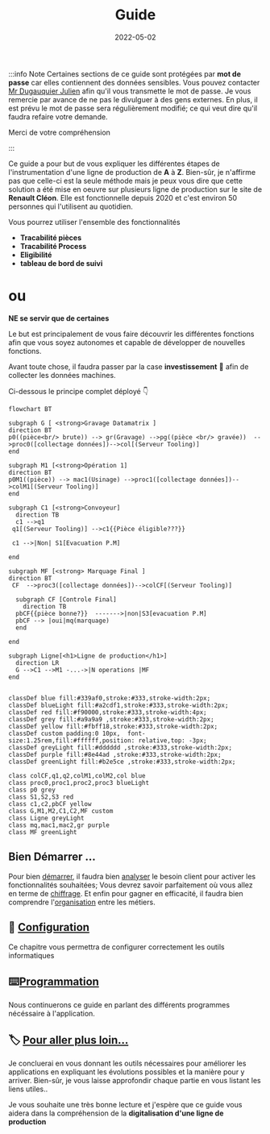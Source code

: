 ﻿---
index: false
icon: book
title: Guide
date: 2022-05-02
category:
  - Guide
tag:
  - Introduction
  - Chiffrage
lastUpdated: true
collapsable: true
---
:::info Note
Certaines sections de ce guide sont protégées par **mot de passe** car elles contiennent des données sensibles. Vous pouvez contacter [Mr Dugauquier Julien](mailto:julien.dugauquier@renault.com) afin qu'il vous transmette le mot de passe. Je vous remercie par avance de ne pas le divulguer à des gens externes. En plus, il est  prévu le mot de passe sera régulièrement modifié; ce qui veut dire qu'il faudra refaire votre demande.

Merci de votre compréhension

:::

Ce guide a pour but de vous expliquer les différentes étapes de l'instrumentation d'une ligne de production de **A** à **Z**. Bien-sûr, je n'affirme pas que celle-ci est la seule méthode mais je peux vous dire que cette solution a été mise en oeuvre sur plusieurs ligne de production sur le site de **Renault Cléon**. Elle est fonctionnelle depuis 2020 et c'est environ 50 personnes qui l'utilisent au quotidien.


Vous pourrez utiliser l'ensemble des fonctionnalités 
- **Tracabilité pièces**
- **Tracabilité Process**
- **Eligibilité**
- **tableau de bord de suivi**
 
<h1>ou</h1>  

**NE se servir que de certaines**

 Le but est principalement de vous faire découvrir les différentes fonctions afin que vous soyez autonomes et capable de développer de nouvelles fonctions.

Avant toute chose, il faudra passer par la case **investissement** :money_mouth_face: afin de collecter les données machines.

 Ci-dessous le principe complet déployé :point_down:

```mermaid
flowchart BT

subgraph G [ <strong>Gravage Datamatrix ]
direction BT
p0((pièce<br/> brute)) --> gr(Gravage) -->pg((pièce <br/> gravée))  -->proc0([collectage données])-->col[(Serveur Tooling)] 
end

subgraph M1 [<strong>Opération 1]
direction BT
p0M1((pièce)) --> mac1(Usinage) -->proc1([collectage données])-->colM1[(Serveur Tooling)] 
end

subgraph C1 [<strong>Convoyeur]
  direction TB
  c1 -->q1
 q1[(Serveur Tooling)] -->c1{{Pièce éligible???}}

 c1 -->|Non| S1[Evacuation P.M]
 
end

subgraph MF [<strong> Marquage Final ]
direction BT
 CF  -->proc3([collectage données])-->colCF[(Serveur Tooling)] 

  subgraph CF [Controle Final]
    direction TB
  pbCF{{pièce bonne?}}  ------->|non|S3[evacuation P.M]
  pbCF --> |oui|mq(marquage)
  end

end

subgraph Ligne[<h1>Ligne de production</h1>]
  direction LR
  G -->C1 -->M1 -...->|N operations |MF
end


classDef blue fill:#339af0,stroke:#333,stroke-width:2px;
classDef blueLight fill:#a2cdf1,stroke:#333,stroke-width:2px;
classDef red fill:#f90000,stroke:#333,stroke-width:4px;
classDef grey fill:#a9a9a9 ,stroke:#333,stroke-width:2px;
classDef yellow fill:#fbff18,stroke:#333,stroke-width:2px;
classDef custom padding:0 10px,  font-size:1.25rem,fill:#ffffff,position: relative,top: -3px;
classDef greyLight fill:#dddddd ,stroke:#333,stroke-width:2px;
classDef purple fill:#8e44ad ,stroke:#333,stroke-width:2px;
classDef greenLight fill:#b2e5ce ,stroke:#333,stroke-width:2px;

class colCF,q1,q2,colM1,colM2,col blue
class proc0,proc1,proc2,proc3 blueLight
class p0 grey
class S1,S2,S3 red
class c1,c2,pbCF yellow
class G,M1,M2,C1,C2,MF custom
class Ligne greyLight
class mq,mac1,mac2,gr purple
class MF greenLight

```


## Bien Démarrer ...

Pour bien [démarrer](/guide/demarrage), il faudra bien [analyser](/guide/demarrage#analyse) le besoin client pour activer les fonctionnalités souhaitées; Vous devrez savoir parfaitement où vous allez en terme de [chiffrage](/guide/demarrage#chiffrage). 
Et enfin pour gagner en efficacité, il faudra bien comprendre l'[organisation](/guide/demarrage#Processus-de-Mise-en-Oeuvre) entre les métiers.

## :wrench: [Configuration](/guide/configuration) 

Ce chapitre vous permettra de configurer correctement les outils informatiques

## :keyboard:[Programmation](/guide/Programmation)

Nous continuerons ce guide en parlant des différents programmes nécéssaire à l'application. 


## :label: [Pour aller plus loin...](/guide/end)

Je concluerai en vous donnant les outils nécessaires pour améliorer les applications en expliquant les évolutions possibles et la manière pour y arriver. Bien-sûr, je vous laisse approfondir chaque partie en vous listant les liens utiles..

Je vous souhaite une très bonne lecture et j'espère que ce guide vous aidera dans la compréhension de la **digitalisation d'une ligne de production**



